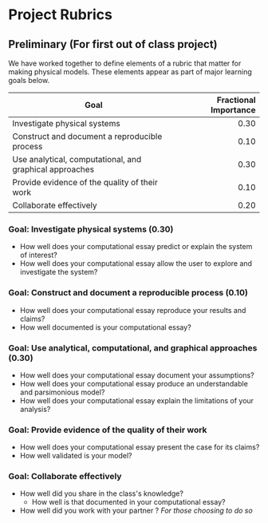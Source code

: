# Project Rubrics

## Preliminary (For first out of class project)

We have worked together to define elements of a rubric that matter for making physical models. These elements appear as part of major learning goals below. 

| Goal                                                      | Fractional Importance |
|-----------------------------------------------------------|----------------------:|
| Investigate physical systems                              |          0.30         |
| Construct and document a reproducible process             |          0.10         |
| Use analytical, computational, and graphical approaches   |          0.30         |
| Provide evidence of the quality of their work             |          0.10         |
| Collaborate effectively                                   |          0.20         |

### Goal: Investigate physical systems (0.30)
 
 - How well does your computational essay predict or explain the system of interest?
 - How well does your computational essay allow the user to explore and investigate the system?

### Goal: Construct and document a reproducible process (0.10)

- How well does your computational essay reproduce your results and claims?
- How  well documented is your computational essay?

### Goal: Use analytical, computational, and graphical approaches (0.30)

- How well does your computational essay document your assumptions?
- How well does your computational essay produce an understandable and parsimonious model?
- How well does your computational essay explain the limitations of your analysis?

### Goal: Provide evidence of the quality of their work

- How well does your computational essay present  the case for its claims?
- How well validated  is your model?

### Goal: Collaborate effectively

- How well did you share  in the class's knowledge?
  - How well is that documented in your computational essay?
- How well did you work with your partner ? *For those choosing to do so*